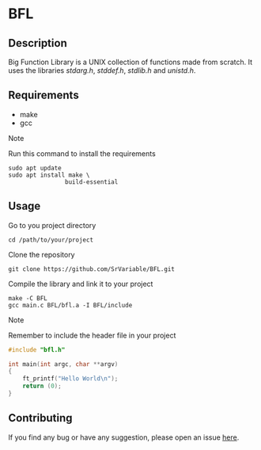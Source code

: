 # BFL

## Description

Big Function Library is a UNIX collection of functions made from scratch.
It uses the libraries _stdarg.h_, _stddef.h_, _stdlib.h_ and _unistd.h_.

## Requirements

- make
- gcc

> [!NOTE]
>
> Run this command to install the requirements
>
> ```Shell
> sudo apt update
> sudo apt install make \
>                 build-essential
> ```

## Usage

Go to you project directory

```Shell
cd /path/to/your/project
```

Clone the repository

```Shell
git clone https://github.com/SrVariable/BFL.git
```

Compile the library and link it to your project

```Shell
make -C BFL
gcc main.c BFL/bfl.a -I BFL/include
```

> [!NOTE]
>
> Remember to include the header file in your project
>
> ```C
> #include "bfl.h"
>
> int main(int argc, char **argv)
> {
>     ft_printf("Hello World\n");
>     return (0);
> }
> ```

## Contributing

If you find any bug or have any suggestion, please open an issue
[here](https://github.com/SrVariable/BFL/issues/new).
